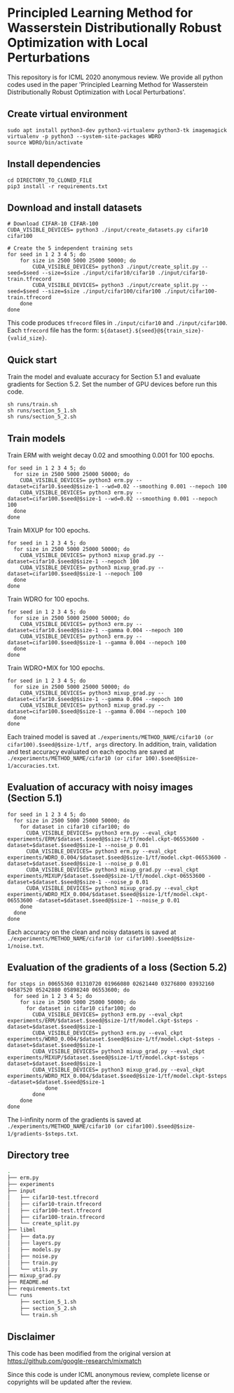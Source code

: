 
# Principled Learning Method for Wasserstein Distributionally Robust Optimization with Local Perturbations
This repository is for ICML 2020 anonymous review. We provide all python codes used in the paper 'Principled Learning Method for Wasserstein Distributionally Robust Optimization with Local Perturbations'.

## Create virtual environment
```
sudo apt install python3-dev python3-virtualenv python3-tk imagemagick
virtualenv -p python3 --system-site-packages WDRO
source WDRO/bin/activate
```

## Install dependencies
```
cd DIRECTORY_TO_CLONED_FILE
pip3 install -r requirements.txt
```

## Download and install datasets
```
# Download CIFAR-10 CIFAR-100
CUDA_VISIBLE_DEVICES= python3 ./input/create_datasets.py cifar10 cifar100

# Create the 5 independent training sets
for seed in 1 2 3 4 5; do
    for size in 2500 5000 25000 50000; do
        CUDA_VISIBLE_DEVICES= python3 ./input/create_split.py --seed=$seed --size=$size ./input/cifar10/cifar10 ./input/cifar10-train.tfrecord
        CUDA_VISIBLE_DEVICES= python3 ./input/create_split.py --seed=$seed --size=$size ./input/cifar100/cifar100 ./input/cifar100-train.tfrecord
    done
done
```
This code produces `tfrecord` files in `./input/cifar10` and `./input/cifar100`.  Each `tfrecord` file has the form: `${dataset}.${seed}@${train_size}-{valid_size}`.

## Quick start
Train the model and evaluate accuracy for Section 5.1 and evaluate gradients for Section 5.2. Set the number of GPU devices before run this code.
```
sh runs/train.sh
sh runs/section_5_1.sh
sh runs/section_5_2.sh
```


## Train models
Train ERM with weight decay 0.02 and smoothing 0.001 for 100 epochs.
```
for seed in 1 2 3 4 5; do
  for size in 2500 5000 25000 50000; do
    CUDA_VISIBLE_DEVICES= python3 erm.py --dataset=cifar10.$seed@$size-1 --wd=0.02 --smoothing 0.001 --nepoch 100
    CUDA_VISIBLE_DEVICES= python3 erm.py --dataset=cifar100.$seed@$size-1 --wd=0.02 --smoothing 0.001 --nepoch 100
  done
done
```

Train MIXUP for 100 epochs.
```
for seed in 1 2 3 4 5; do
  for size in 2500 5000 25000 50000; do
    CUDA_VISIBLE_DEVICES= python3 mixup_grad.py --dataset=cifar10.$seed@$size-1 --nepoch 100
    CUDA_VISIBLE_DEVICES= python3 mixup_grad.py --dataset=cifar100.$seed@$size-1 --nepoch 100
  done
done
```

Train WDRO for 100 epochs.
```
for seed in 1 2 3 4 5; do
  for size in 2500 5000 25000 50000; do
    CUDA_VISIBLE_DEVICES= python3 erm.py --dataset=cifar10.$seed@$size-1 --gamma 0.004 --nepoch 100
    CUDA_VISIBLE_DEVICES= python3 erm.py --dataset=cifar100.$seed@$size-1 --gamma 0.004 --nepoch 100
  done
done
```

Train WDRO+MIX for 100 epochs.
```
for seed in 1 2 3 4 5; do
  for size in 2500 5000 25000 50000; do
    CUDA_VISIBLE_DEVICES= python3 mixup_grad.py --dataset=cifar10.$seed@$size-1 --gamma 0.004 --nepoch 100
    CUDA_VISIBLE_DEVICES= python3 mixup_grad.py --dataset=cifar100.$seed@$size-1 --gamma 0.004 --nepoch 100
  done
done
```
Each trained model is saved at `./experiments/METHOD_NAME/cifar10 (or cifar100).$seed@$size-1/tf, args` directory. In addition, train, validation and test accuracy evaluated on each epochs are saved at `./experiments/METHOD_NAME/cifar10 (or cifar 100).$seed@$size-1/accuracies.txt`.


## Evaluation of accuracy with noisy images (Section 5.1)
```
for seed in 1 2 3 4 5; do
  for size in 2500 5000 25000 50000; do
    for dataset in cifar10 cifar100; do
      CUDA_VISIBLE_DEVICES= python3 erm.py --eval_ckpt experiments/ERM/$dataset.$seed@$size-1/tf/model.ckpt-06553600 -dataset=$dataset.$seed@$size-1 --noise_p 0.01
      CUDA_VISIBLE_DEVICES= python3 erm.py --eval_ckpt experiments/WDRO_0.004/$dataset.$seed@$size-1/tf/model.ckpt-06553600 -dataset=$dataset.$seed@$size-1 --noise_p 0.01
      CUDA_VISIBLE_DEVICES= python3 mixup_grad.py --eval_ckpt experiments/MIXUP/$dataset.$seed@$size-1/tf/model.ckpt-06553600 -dataset=$dataset.$seed@$size-1 --noise_p 0.01
      CUDA_VISIBLE_DEVICES= python3 mixup_grad.py --eval_ckpt experiments/WDRO_MIX_0.004/$dataset.$seed@$size-1/tf/model.ckpt-06553600 -dataset=$dataset.$seed@$size-1 --noise_p 0.01
    done
  done
done
```
Each accuracy on the clean and noisy datasets is saved at `./experiments/METHOD_NAME/cifar10 (or cifar100).$seed@$size-1/noise.txt`.

## Evaluation of the gradients of a loss (Section 5.2)
```
for steps in 00655360 01310720 01966080 02621440 03276800 03932160 04587520 05242880 05898240 06553600; do
  for seed in 1 2 3 4 5; do
    for size in 2500 5000 25000 50000; do
      for dataset in cifar10 cifar100; do
        CUDA_VISIBLE_DEVICES= python3 erm.py --eval_ckpt experiments/ERM/$dataset.$seed@$size-1/tf/model.ckpt-$steps -dataset=$dataset.$seed@$size-1
        CUDA_VISIBLE_DEVICES= python3 erm.py --eval_ckpt experiments/WDRO_0.004/$dataset.$seed@$size-1/tf/model.ckpt-$steps -dataset=$dataset.$seed@$size-1
        CUDA_VISIBLE_DEVICES= python3 mixup_grad.py --eval_ckpt experiments/MIXUP/$dataset.$seed@$size-1/tf/model.ckpt-$steps -dataset=$dataset.$seed@$size-1
        CUDA_VISIBLE_DEVICES= python3 mixup_grad.py --eval_ckpt experiments/WDRO_MIX_0.004/$dataset.$seed@$size-1/tf/model.ckpt-$steps -dataset=$dataset.$seed@$size-1
			done
		done
	done
done
```
The l-infinity norm of the gradients is saved at `./experiments/METHOD_NAME/cifar10 (or cifar100).$seed@$size-1/gradients-$steps.txt`.

## Directory tree

```bash
.
├── erm.py
├── experiments
├── input
│   ├── cifar10-test.tfrecord
│   ├── cifar10-train.tfrecord
│   ├── cifar100-test.tfrecord
│   ├── cifar100-train.tfrecord
│   └── create_split.py
├── libml
│   ├── data.py
│   ├── layers.py
│   ├── models.py
│   ├── noise.py
│   ├── train.py
│   └── utils.py
├── mixup_grad.py
├── README.md
├── requirements.txt
└── runs
    ├── section_5_1.sh
    ├── section_5_2.sh
    └── train.sh
```

## Disclaimer
This code has been modified from the original version at https://github.com/google-research/mixmatch

Since this code is under ICML anonymous review, complete license or copyrights will be updated after the review.
